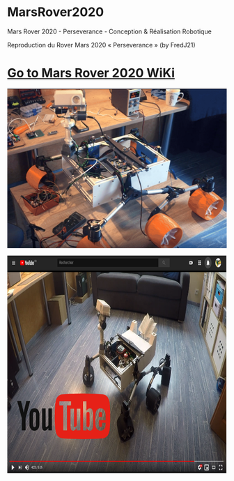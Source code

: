 # MarsRover2020
Mars Rover 2020 - Perseverance - Conception & Réalisation Robotique

Reproduction du Rover Mars 2020 « Perseverance » (by FredJ21)

# [Go to Mars Rover 2020 WiKi](https://github.com/FredJ21/MarsRover2020/wiki) 

![Fred s Rover](https://raw.githubusercontent.com/FredJ21/MarsRover2020/master/Divers/MarsRover2020.gif)





<a href="https://www.youtube.com/playlist?list=PLPA2ZF9G4l--smeL5xHTISZBblAAfhV12">
<img src="https://raw.githubusercontent.com/FredJ21/MarsRover2020/master/Divers/on_youtube2.png"  height="500">
</a>  


